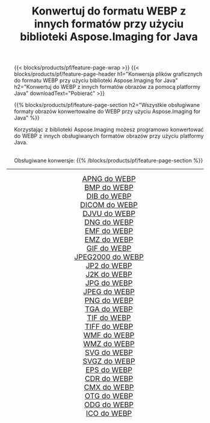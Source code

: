 ﻿---
title: Konwertuj do formatu WEBP z innych formatów przy użyciu biblioteki Aspose.Imaging for Java 
weight: 3920
url: /pl/java/conversion/to/webp 
lang: pl
langdirlevel: 2
locales: zh-hans,ja,it,ru,de,es,fr,nl,id,lt,pl,pt,vi,tr,ko,zh-hant,ar,hi,th,sv,cs,uk,he
description: Za pomocą Aspose.Imaging możesz konwertować do WEBP z innych formatów przy użyciu Javy
---

{{< blocks/products/pf/feature-page-wrap >}}
{{< blocks/products/pf/feature-page-header h1="Konwersja plików graficznych do formatu WEBP przy użyciu biblioteki Aspose.Imaging for Java" h2="Konwertuj do WEBP z innych formatów obrazów za pomocą platformy Java" downloadText="Pobierać" >}}


{{% blocks/products/pf/feature-page-section  h2="Wszystkie obsługiwane formaty obrazów konwertowalne do WEBP przy użyciu Aspose.Imaging for Java" %}}
<p align=justify>Korzystając z biblioteki Aspose.Imaging możesz programowo konwertować do WEBP z innych obsługiwanych formatów obrazów przy użyciu platformy Java.</p>
<br/>
Obsługiwane konwersje:
{{% /blocks/products/pf/feature-page-section %}}
<div class="container-fluid productfamilypage bg-gray">
    <div class="convertypes bg-gray agp-content section">
        <div class="container">
		<hr style="margin-left:-20px;"/>
		<div class="row other-converters" style="gap: 10px;font-size: 19px;text-align:center;">
		    <div class='col-md-2 other-converter remove-lp remove-rp'><a href="/imaging/pl/java/conversion/apng-to-webp" style="padding:15px;">APNG do WEBP</a></div>
<div class='col-md-2 other-converter remove-lp remove-rp'><a href="/imaging/pl/java/conversion/bmp-to-webp" style="padding:15px;">BMP do WEBP</a></div>
<div class='col-md-2 other-converter remove-lp remove-rp'><a href="/imaging/pl/java/conversion/dib-to-webp" style="padding:15px;">DIB do WEBP</a></div>
<div class='col-md-2 other-converter remove-lp remove-rp'><a href="/imaging/pl/java/conversion/dicom-to-webp" style="padding:15px;">DICOM do WEBP</a></div>
<div class='col-md-2 other-converter remove-lp remove-rp'><a href="/imaging/pl/java/conversion/djvu-to-webp" style="padding:15px;">DJVU do WEBP</a></div>
<div class='col-md-2 other-converter remove-lp remove-rp'><a href="/imaging/pl/java/conversion/dng-to-webp" style="padding:15px;">DNG do WEBP</a></div>
<div class='col-md-2 other-converter remove-lp remove-rp'><a href="/imaging/pl/java/conversion/emf-to-webp" style="padding:15px;">EMF do WEBP</a></div>
<div class='col-md-2 other-converter remove-lp remove-rp'><a href="/imaging/pl/java/conversion/emz-to-webp" style="padding:15px;">EMZ do WEBP</a></div>
<div class='col-md-2 other-converter remove-lp remove-rp'><a href="/imaging/pl/java/conversion/gif-to-webp" style="padding:15px;">GIF do WEBP</a></div>
<div class='col-md-2 other-converter remove-lp remove-rp'><a href="/imaging/pl/java/conversion/jpeg2000-to-webp" style="padding:15px;">JPEG2000 do WEBP</a></div>
<div class='col-md-2 other-converter remove-lp remove-rp'><a href="/imaging/pl/java/conversion/jp2-to-webp" style="padding:15px;">JP2 do WEBP</a></div>
<div class='col-md-2 other-converter remove-lp remove-rp'><a href="/imaging/pl/java/conversion/j2k-to-webp" style="padding:15px;">J2K do WEBP</a></div>
<div class='col-md-2 other-converter remove-lp remove-rp'><a href="/imaging/pl/java/conversion/jpg-to-webp" style="padding:15px;">JPG do WEBP</a></div>
<div class='col-md-2 other-converter remove-lp remove-rp'><a href="/imaging/pl/java/conversion/jpeg-to-webp" style="padding:15px;">JPEG do WEBP</a></div>
<div class='col-md-2 other-converter remove-lp remove-rp'><a href="/imaging/pl/java/conversion/png-to-webp" style="padding:15px;">PNG do WEBP</a></div>
<div class='col-md-2 other-converter remove-lp remove-rp'><a href="/imaging/pl/java/conversion/tga-to-webp" style="padding:15px;">TGA do WEBP</a></div>
<div class='col-md-2 other-converter remove-lp remove-rp'><a href="/imaging/pl/java/conversion/tif-to-webp" style="padding:15px;">TIF do WEBP</a></div>
<div class='col-md-2 other-converter remove-lp remove-rp'><a href="/imaging/pl/java/conversion/tiff-to-webp" style="padding:15px;">TIFF do WEBP</a></div>
<div class='col-md-2 other-converter remove-lp remove-rp'><a href="/imaging/pl/java/conversion/wmf-to-webp" style="padding:15px;">WMF do WEBP</a></div>
<div class='col-md-2 other-converter remove-lp remove-rp'><a href="/imaging/pl/java/conversion/wmz-to-webp" style="padding:15px;">WMZ do WEBP</a></div>
<div class='col-md-2 other-converter remove-lp remove-rp'><a href="/imaging/pl/java/conversion/svg-to-webp" style="padding:15px;">SVG do WEBP</a></div>
<div class='col-md-2 other-converter remove-lp remove-rp'><a href="/imaging/pl/java/conversion/svgz-to-webp" style="padding:15px;">SVGZ do WEBP</a></div>
<div class='col-md-2 other-converter remove-lp remove-rp'><a href="/imaging/pl/java/conversion/eps-to-webp" style="padding:15px;">EPS do WEBP</a></div>
<div class='col-md-2 other-converter remove-lp remove-rp'><a href="/imaging/pl/java/conversion/cdr-to-webp" style="padding:15px;">CDR do WEBP</a></div>
<div class='col-md-2 other-converter remove-lp remove-rp'><a href="/imaging/pl/java/conversion/cmx-to-webp" style="padding:15px;">CMX do WEBP</a></div>
<div class='col-md-2 other-converter remove-lp remove-rp'><a href="/imaging/pl/java/conversion/otg-to-webp" style="padding:15px;">OTG do WEBP</a></div>
<div class='col-md-2 other-converter remove-lp remove-rp'><a href="/imaging/pl/java/conversion/odg-to-webp" style="padding:15px;">ODG do WEBP</a></div>
<div class='col-md-2 other-converter remove-lp remove-rp'><a href="/imaging/pl/java/conversion/ico-to-webp" style="padding:15px;">ICO do WEBP</a></div>
                </div>
        </div>
    </div>
</div>
<br/>


